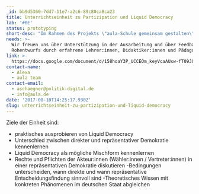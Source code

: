```yaml
---
_id: bb9d5360-7dd7-11e7-a2c6-89c80ca8ca23
title: Unterrichtseinheit zu Partizipation und Liquid Democracy
lab: '#BE'
status: prototyping
short-desc: "Im Rahmen des Projekts \"aula-Schule gemeinsam gestalten\" konzipieren wir eine Unterrichtsreihe zu \"Liquid Democracy\" für den Politik und Sozialwissenschaftsunterricht.\r\nZiel: Liquid Democracy anhand von aula kennenlernen und praktisch ausprobieren."
needs: >-
  Wir freuen uns über Unterstützung in der Ausarbeitung und über Feedback des
  Rohentwurfs durch erfahrene Lehrer:innen, Didaktiker:innen und Pädagog:innen.
link: >-
  https://docs.google.com/document/d/158hoaY3P_UCCEOm_keyVcaAUxw-fT09JU7USotTbM8Q/edit?usp=sharing
contact-name:
  - Alexa
  - aula team
contact-email:
  - aschaegner@politik-digital.de
  - info@aula.de
date: '2017-08-10T14:25:17.930Z'
slug: unterrichtseinheit-zu-partizipation-und-liquid-democracy
---
```

Ziele der Einheit sind: 
- praktisches ausprobieren von Liquid Democracy 
- Unterschied zwischen direkter und repräsentativer Demokratie kennenlernen
- Liquid Democracy als mögliche Mischform kennenlernen
- Rechte und Pflichten der Akteur:innen (Wähler:innen / Vertreter:innen) in einer repräsentativen  Demokratie diskutieren
-Bedingungen unterscheiden, wann direkte und wann repräsentative Entscheidungsfindung sinnvoll sind
-Theoretisches Wissen mit konkreten Phänomenen im deutschen Staat abgleichen

